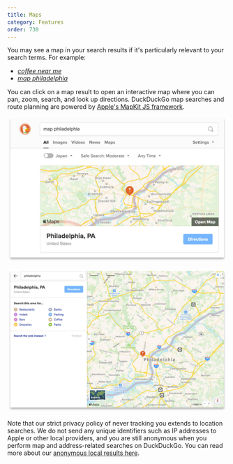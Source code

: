 ```yaml
---
title: Maps
category: Features
order: 730
---
```


You may see a map in your search results if it's particularly relevant to your search terms. For example:

-   [_coffee near me_](https://duckduckgo.com/?q=coffee+near+me)
-   [_map philadelphia_](https://duckduckgo.com/?q=map+philadelphia)

You can click on a map result to open an interactive map where you can pan, zoom, search, and look up directions. DuckDuckGo map searches and route planning are powered by [Apple's MapKit JS framework](https://developer.apple.com/maps/web/).

![Screenshot showing a map within DuckDuckGo Search results](/images/duckduckgo-map-example1.jpg)

![Screenshot showing an interactive map on DuckDuckGo Search](/images/duckduckgo-map-example2.jpg)

Note that our strict privacy policy of never tracking you extends to location searches. We do not send any unique identifiers such as IP addresses to Apple or other local providers, and you are still anonymous when you perform map and address-related searches on DuckDuckGo. You can read more about our [anonymous local results here](/privacy/anonymous-localized-results/).
